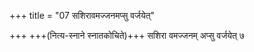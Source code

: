 +++
title = "07 सशिरावमज्जनमप्सु वर्जयेत्"

+++
+++(नित्य-स्नाने स्नातकोचिते)+++ सशिरा वमज्जनम् अप्सु वर्जयेत् ७